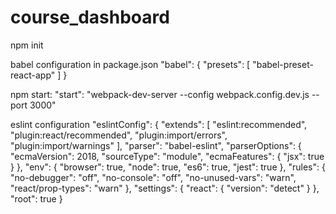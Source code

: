 # course_dashboard
npm init

babel configuration in package.json
"babel": {
    "presets": [
      "babel-preset-react-app"
    ]
  }

npm start:
"start": "webpack-dev-server --config webpack.config.dev.js --port 3000"

eslint configuration
"eslintConfig": {
    "extends": [
      "eslint:recommended",
      "plugin:react/recommended",
      "plugin:import/errors",
      "plugin:import/warnings"
    ],
    "parser": "babel-eslint",
    "parserOptions": {
      "ecmaVersion": 2018,
      "sourceType": "module",
      "ecmaFeatures": {
        "jsx": true
      }
    },
    "env": {
      "browser": true,
      "node": true,
      "es6": true,
      "jest": true
    },
    "rules": {
      "no-debugger": "off",
      "no-console": "off",
      "no-unused-vars": "warn",
      "react/prop-types": "warn"
    },
    "settings": {
      "react": {
        "version": "detect"
      }
    },
    "root": true
  }
